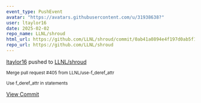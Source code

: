 ```yaml
---
event_type: PushEvent
avatar: "https://avatars.githubusercontent.com/u/31938638?"
user: ltaylor16
date: 2025-02-02
repo_name: LLNL/shroud
html_url: https://github.com/LLNL/shroud/commit/0ab41a0894e4f197d0ab5f1a507aec59f07e8a0c
repo_url: https://github.com/LLNL/shroud
---
```


<a href='https://github.com/ltaylor16' target='_blank'>ltaylor16</a> pushed to <a href='https://github.com/LLNL/shroud' target='_blank'>LLNL/shroud</a>

<small>Merge pull request #405 from LLNL/use-f_deref_attr

Use f_deref_attr in statements</small>

<a href='https://github.com/LLNL/shroud/commit/0ab41a0894e4f197d0ab5f1a507aec59f07e8a0c' target='_blank'>View Commit</a>